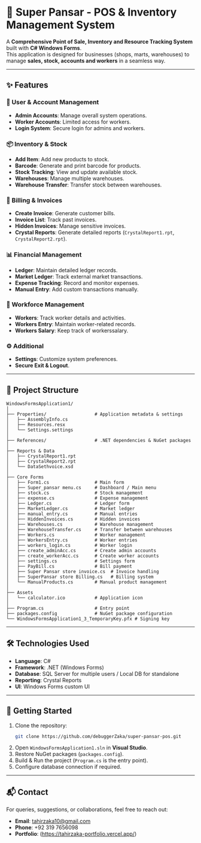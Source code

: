 
# 🛒 Super Pansar - POS & Inventory Management System

A **Comprehensive Point of Sale, Inventory and Resource Tracking System** built with **C# Windows Forms**.  
This application is designed for businesses (shops, marts, warehouses) to manage **sales, stock, accounts and workers** in a seamless way.  

---

## ✨ Features

### 🔐 User & Account Management
- **Admin Accounts**: Manage overall system operations.  
- **Worker Accounts**: Limited access for workers.  
- **Login System**: Secure login for admins and workers.  

### 📦 Inventory & Stock
- **Add Item**: Add new products to stock.  
- **Barcode**: Generate and print barcode for products. 
- **Stock Tracking**: View and update available stock.  
- **Warehouses**: Manage multiple warehouses.  
- **Warehouse Transfer**: Transfer stock between warehouses.  

### 🧾 Billing & Invoices
- **Create Invoice**: Generate customer bills.  
- **Invoice List**: Track past invoices.  
- **Hidden Invoices**: Manage sensitive invoices.  
- **Crystal Reports**: Generate detailed reports (`CrystalReport1.rpt`, `CrystalReport2.rpt`).  

### 📊 Financial Management
- **Ledger**: Maintain detailed ledger records.  
- **Market Ledger**: Track external market transactions.  
- **Expense Tracking**: Record and monitor expenses.  
- **Manual Entry**: Add custom transactions manually.  

### 👥 Workforce Management
- **Workers**: Track worker details and activities.  
- **Workers Entry**: Maintain worker-related records. 
- **Workers Salary**: Keep track of workerssalary. 

### ⚙️ Additional
- **Settings**: Customize system preferences.  
- **Secure Exit & Logout**.  

---

## 📂 Project Structure

```
WindowsFormsApplication1/
│
├── Properties/                  # Application metadata & settings
│   ├── AssemblyInfo.cs
│   ├── Resources.resx
│   └── Settings.settings
│
├── References/                  # .NET dependencies & NuGet packages
│
├── Reports & Data
│   ├── CrystalReport1.rpt
│   ├── CrystalReport2.rpt
│   └── DataSethvoice.xsd
│
├── Core Forms
│   ├── Form1.cs                 # Main form
│   ├── Super_pansar menu.cs     # Dashboard / Main menu
│   ├── stock.cs                 # Stock management
│   ├── expense.cs               # Expense management
│   ├── Ledger.cs                # Ledger form
│   ├── MarketLedger.cs          # Market ledger
│   ├── manual_entry.cs          # Manual entries
│   ├── HiddenInvoices.cs        # Hidden invoices
│   ├── Warehouses.cs            # Warehouse management
│   ├── WarehouseTransfer.cs     # Transfer between warehouses
│   ├── Workers.cs               # Worker management
│   ├── WorkersEntry.cs          # Worker entries
│   ├── workers_login.cs         # Worker login
│   ├── create_adminAcc.cs       # Create admin accounts
│   ├── create_workerAcc.cs      # Create worker accounts
│   ├── settings.cs              # Settings form
│   ├── PayBill.cs               # Bill payment
│   ├── Super Pansar store invoice.cs  # Invoice handling
│   ├── SuperPansar store Billing.cs   # Billing system
│   └── ManualProducts.cs        # Manual product management
│
├── Assets
│   └── calculator.ico           # Application icon
│
├── Program.cs                   # Entry point
├── packages.config              # NuGet package configuration
└── WindowsFormsApplication1_3_TemporaryKey.pfx # Signing key
```

---

## 🛠️ Technologies Used
- **Language**: C#  
- **Framework**: .NET (Windows Forms)  
- **Database**:  SQL Server for multiple users / Local DB for standalone  
- **Reporting**: Crystal Reports  
- **UI**: Windows Forms custom UI  

---

## 🚀 Getting Started

1. Clone the repository:  
   ```bash
   git clone https://github.com/debuggerZaka/super-pansar-pos.git
   ```
2. Open `WindowsFormsApplication1.sln` in **Visual Studio**.  
3. Restore NuGet packages (`packages.config`).  
4. Build & Run the project (`Program.cs` is the entry point).  
5. Configure database connection if required.  

---

## 📬 Contact

For queries, suggestions, or collaborations, feel free to reach out:

- **Email**: tahirzaka10@gmail.com  
- **Phone**: +92 319 7656098  
- **Portfolio**: (https://tahirzaka-portfolio.vercel.app/)
